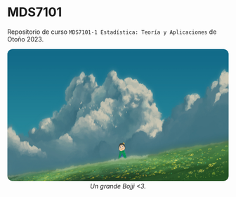 # MDS7101
Repositorio de curso ```MDS7101-1 Estadística: Teoría y Aplicaciones``` de Otoño 2023.

<div align="center">
    <img src='bojji.jpg' style="border-radius: 12px" width="700" height="300">
    <em>Un grande Bojji <3.</em>
</div>